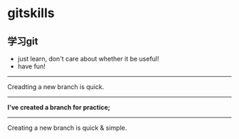 # gitskills
## 学习git

* just learn, don't care about whether it be useful!
* have fun!

---
Creadting a new branch is quick.

---
__I've created a branch for practice;__

---
Creating a new branch is quick & simple.

